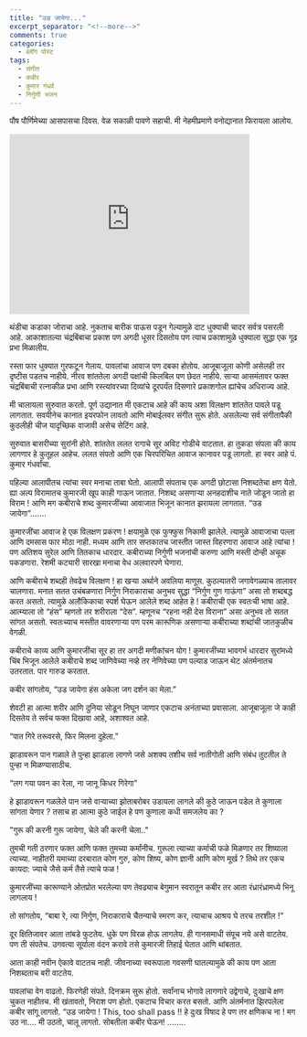```yaml
---
title: "उड जायेगा..."
excerpt_separator: "<!--more-->"
comments: true
categories:
  - ब्लॉग पोस्ट
tags:
  - संगीत
  - कबीर
  - कुमार गंधर्व
  - निर्गुणी भजन
---
```

पौष पौर्णिमेच्या आसपासचा दिवस. वेळ सकाळी पावणे सहाची. मी नेहमीप्रमाणे वनोद्यानात फिरायला आलोय.
<!--more-->

<iframe width="420" height="315" src="http://www.youtube.com/embed/dQw4w9WgXcQ" frameborder="0" allowfullscreen></iframe>

थंडीचा कडाका जोराचा आहे. नुकताच बारीक पाऊस पडून गेल्यामुळे दाट धुक्याची चादर सर्वत्र पसरली आहे. आकाशातल्या चंद्रबिंबाचा प्रकाश पण अगदी धूसर दिसतोय पण त्याच प्रकाशामुळे धुक्याला सुद्धा एक गूढ प्रभा मिळालीय.

रस्ता फार धुक्यात गुरफटून गेलाय. पावलांचा आवाज पण दबका होतोय. आजूबाजूला कोणी असेलही तर दृष्टीस पडतच नाहीये. नीरव शांततेला अगदी पक्षांची किलबिल पण छेदत नाहीये. साऱ्या आसमंतावर फक्त चंद्रबिंबाची रत्नाकीळ प्रभा आणि रस्त्यांवरच्या दिव्यांचे दूरपर्यंत दिसणारे प्रकाशगोल ह्यांचेच अधिराज्य आहे.

मी चालायला सुरुवात करतो. पूर्ण उद्यानात मी एकटाच आहे की काय अशा विलक्षण शांततेत पावले पडू लागतात. सवयीनेच कानात इयरफोन लावतो आणि मोबाईलवर संगीत सुरू होते. असलेल्या सर्व संगीतापैकी कुठलीही चीज यादृच्छिक वाजावी असेच सेटिंग आहे.

सुरुवात बासरीच्या सुरांनी होते.  शांततेत ललत रागाचे सूर अविट गोडीचे वाटतात. हा तुकडा संपला की काय लागणार हे कुतूहल आहेच. ललत संपतो आणि एक  चिरपरिचित आवाज कानावर पडू लागतो. हा स्वर आहे पं. कुमार गंधर्वांचा.

पहिल्या आलापीतच त्यांचा स्वर मनाचा ताबा घेतो. आलापी संपताच एक अगदी छोटासा निशब्दतेचा क्षण येतो. ह्या अल्प विरामातच कुमारजी खूप काही गाऊन जातात. निशब्द असणाऱ्या अनहदाशीच नाते जोडून जातो हा विराम ! आणि मग कबीराचे शब्द कुमारजींच्या आवाजात भिजून कानात झरायला लागतात. “उड जायेगा”…….

कुमारजींचा आवाज हे एक विलक्षण प्रकरण ! क्षयामुळे एक फुफ्फुस निकामी झालेले. त्यामुळे आवाजाचा पल्ला आणि दमसास फार मोठा नाही. मध्यम आणि तार सप्तकातच जास्तीत जास्त विहरणारा आवाज आहे त्यांचा ! पण अतिशय सुरेल आणि तितकाच धारदार. कबीराच्या निर्गुणी भजनांची करुणा आणि मस्ती दोन्ही अचूक पकडणारा. रेशमी कट्यारी सारखा मनाचा वेध अलवारपणे घेणारा.

आणि कबीराचे शब्दही तेवढेच विलक्षण ! हा खऱ्या अर्थाने अवलिया माणूस. कुठल्यातरी जगावेगळ्याच तालावर चालणारा. मनात सतत उचंबळणारा निर्गुण निराकाराचा अनुभव सुद्धा “निर्गुण गुण गाऊंगा” असा तो शब्दबद्ध करत असतो. त्यामुळे अलौकिकाचा स्पर्श घेऊन आलेले शब्द आहेत हे ! कबीराची एक स्वतःची भाषा आहे. आत्म्याला तो “हंस” म्हणतो तर शरीराला “देस”. म्हणूनच “रहना नही देस विराना” असा अनुभव तो सतत सांगत असतो. स्वतःच्याच मस्तीत वावरणाऱ्या पण परम कारूणिक असणाऱ्या  कबीराच्या शब्दांची जातकुळीच वेगळी.

कबीराचे काव्य आणि कुमारजींचा सूर हा तर अगदी मणीकांचन योग ! कुमारजींच्या भावगर्भ धारदार सुरांमध्ये चिंब भिजून आलेले कबीराचे शब्द जाणिवेच्या नव्हे तर नेणिवेच्या पण पल्याड जाऊन थेट अंतर्मनातच उतरतात. पार गारुड करतात.

कबीर सांगतोय, “उड जायेगा हंस अकेला जग दर्शन का मेला.”

शेवटी हा आत्मा शरीर आणि दुनिया सोडून निघून जाणार एकटाच अनंताच्या प्रवासाला. आजूबाजूला जे काही दिसतेय ते सर्वच फक्त दिखावा आहे, अशाश्वत आहे.

“पात गिरे तरूवरसे, फिर मिलना दुहेला.”

झाडावरून पान गळाले ते पुन्हा झाडाला लागणे जसे अशक्य तशीच सर्व नातीगोती आणि संबंध तुटतील ते पुन्हा न मिळण्यासाठीच.

“लग गया पवन का रेला, ना जानू किधर गिरेगा”

हे झाडावरून गळलेले पान जसे वाऱ्याच्या झोताबरोबर उडायला लागले की कुठे जाऊन पडेल ते कुणाला सांगता येणार ? तसाच हा आत्मा कुठे जाईल हे पण कुणाला कधी समजलेय का ?

"गुरू की करनी गुरू जायेगा, चेले की करनी चेला.."

तुमची गती ठरणार फक्त आणि फक्त तुमच्या कर्मांनीच. गुरूला त्याच्या कर्माची फळे मिळणार तर शिष्याला त्याच्या. नाहीतरी यमाच्या दरबारात कोण गुरु, कोण शिष्य, कोण ज्ञानी आणि कोण मूर्ख ?  तिथे तर एकच कायदा: ज्याचे जैसे कर्म तैसे त्याचे फळ !

कुमारजींच्या कारूण्याने ओतप्रोत भरलेल्या पण तेवढ्याच बेगुमान स्वरातून कबीर तर आता रंध्रारंध्रामध्ये भिनू लागलाय !

तो सांगतोय, “बाबा रे, त्या निर्गुण, निराकाराचे चैतन्याचे स्मरण कर, त्याचाच आश्रय घे तरच तरशील !”

दूर क्षितिजावर आता तांबडे फुटतेय. धुके पण विरळ होऊ लागलेय. ही गानसमाधी  संपूच नये असे वाटतेय. पण ती संपतेच. उगवत्या सूर्याला वंदन करावे तसे कुमारजी तिहाई घेतात आणि थांबतात.

आता काही नवीन ऐकावे वाटतच नाही. जीवनाच्या स्वरूपाला गवसणी घातल्यामुळे की काय पण आता निशब्दताच बरी वाटतेय.

पावलांचा वेग वाढतो. फिरणेही संपते. दिनक्रम सुरू होतो. सर्वांनाच भोगावे लागणारे उद्वेगाचे, दुःखाचे क्षण चुकत नाहीतच. मी खंतावतो, निराश पण होतो. एकटाच विचार करत बसतो. आणि अंतर्मनात झिरपलेला कबीर सांगू लागतो. “उड जायेगा ! This, too shall pass !! हे दुःख विषाद हे पण तर क्षणिकच ना ! मग उठ ना….
मी उठतो, चालू लागतो. सोबतीला कबीर घेऊन! ……..
